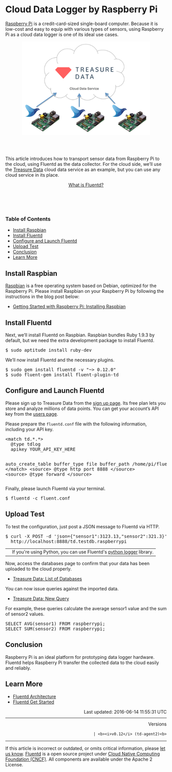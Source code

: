 <hgroup>
<h1>Cloud Data Logger by Raspberry Pi</h1>
</hgroup>
<p><a href="http://www.raspberrypi.org/">Raspberry Pi</a> is a credit-card-sized single-board computer. Because it is low-cost and easy to equip with various types of sensors, using Raspberry Pi as a cloud data logger is one of its ideal use cases.</p>
<center>
<img src="/images/raspberry-pi-cloud-data-logger.png" width="400px"/>
</center>
<p><br/><br/></p>
<p>This article introduces how to transport sensor data from Raspberry Pi to the cloud, using Fluentd as the data collector. For the cloud side, we’ll use the <a href="http://www.fluentd.org/treasuredata">Treasure Data</a> cloud data service as an example, but you can use any cloud service in its place.</p>
<center>
<div class="btn-look" style="width: 300px;">
<a href="/articles/architecture">What is Fluentd?</a>
</div>
</center>
<p><br/>
<br/>
<br/></p>
<a name="install-raspbian"></a>
<section id="table-of-contents"><h3>Table of Contents</h3>
<ul id="toc">
<li class="toc-item"><a href="#install-raspbian">Install Raspbian</a></li>
<li class="toc-item"><a href="#install-fluentd">Install Fluentd</a></li>
<li class="toc-item"><a href="#configure-and-launch-fluentd">Configure and Launch Fluentd</a></li>
<li class="toc-item"><a href="#upload-test">Upload Test</a></li>
<li class="toc-item"><a href="#conclusion">Conclusion</a></li>
<li class="toc-item"><a href="#learn-more">Learn More</a></li>
</ul>
</section>
<h2>Install Raspbian</h2>
<p><a href="http://www.raspbian.org/">Raspbian</a> is a free operating system based on Debian, optimized for the Raspberry Pi. Please install Raspbian on your Raspberry Pi by following the instructions in the blog post below:</p>
<ul>
<li><a href="http://www.andrewmunsell.com/blog/getting-started-raspberry-pi-install-raspbian">Getting Started with Raspberry Pi: Installing Raspbian</a></li>
</ul>
<a name="install-fluentd"></a><h2>Install Fluentd</h2>
<p>Next, we’ll install Fluentd on Raspbian. Raspbian bundles Ruby 1.9.3 by default, but we need the extra development package to install Fluentd.</p>
<pre class="CodeRay"><span class="comment">$</span><span class="function"> sudo aptitude install ruby-dev
</span></pre>
<p>We’ll now install Fluentd and the necessary plugins.</p>
<pre class="CodeRay"><span class="comment">$</span><span class="function"> sudo gem install fluentd -v "~&gt; 0.12.0"
</span><span class="comment">$</span><span class="function"> sudo fluent-gem install fluent-plugin-td
</span></pre>
<a name="configure-and-launch-fluentd"></a><h2>Configure and Launch Fluentd</h2>
<p>Please sign up to Treasure Data from the <a href="https://console.treasuredata.com/users/sign_up">sign up page</a>. Its free plan lets you store and analyze millions of data points. You can get your account’s API key from the <a href="https://console.treasuredata.com/users/current">users page</a>.</p>
<p>Please prepare the <code>fluentd.conf</code> file with the following information, including your API key.</p>
<pre class="CodeRay">&lt;match td.*.*&gt;
  @type tdlog
  apikey YOUR_API_KEY_HERE

  auto_create_table
  buffer_type file
  buffer_path /home/pi/fluentd/td
&lt;/match&gt;
&lt;source&gt;
  @type http
  port 8888
&lt;/source&gt;
&lt;source&gt;
  @type forward
&lt;/source&gt;
</pre>
<p>Finally, please launch Fluentd via your terminal.</p>
<pre class="CodeRay"><span class="comment">$</span><span class="function"> fluentd -c fluent.conf
</span></pre>
<a name="upload-test"></a><h2>Upload Test</h2>
<p>To test the configuration, just post a JSON message to Fluentd via HTTP.</p>
<pre class="CodeRay"><span class="comment">$</span><span class="function"> curl -X POST -d 'json={"sensor1":3123.13,"sensor2":321.3}' \
</span><span class="function">  http://localhost:8888/td.testdb.raspberrypi
</span></pre>
<table class="note">
<td class="icon"></td>
<td class="content">If you're using Python, you can use Fluentd's <a href="python">python logger</a> library.</td>
</table>
<p>Now, access the databases page to confirm that your data has been uploaded to the cloud properly.</p>
<ul>
<li><a href="https://console.treasuredata.com/databases">Treasure Data: List of Databases</a></li>
</ul>
<p>You can now issue queries against the imported data.</p>
<ul>
<li><a href="https://console.treasuredata.com/query_forms/new">Treasure Data: New Query</a></li>
</ul>
<p>For example, these queries calculate the average sensor1 value and the sum of sensor2 values.</p>
<pre class="CodeRay"><span class="class">SELECT</span> <span class="predefined">AVG</span>(sensor1) <span class="keyword">FROM</span> raspberrypi;
<span class="class">SELECT</span> <span class="predefined">SUM</span>(sensor2) <span class="keyword">FROM</span> raspberrypi;
</pre>
<a name="conclusion"></a><h2>Conclusion</h2>
<p>Raspberry Pi is an ideal platform for prototyping data logger hardware. Fluentd helps Raspberry Pi transfer the collected data to the cloud easily and reliably.</p>
<a name="learn-more"></a><h2>Learn More</h2>
<ul>
<li><a href="architecture">Fluentd Architecture</a></li>
<li><a href="quickstart">Fluentd Get Started</a></li>
</ul>
<div style="text-align:right">
  Last updated: 2016-06-14 11:55:31 UTC
  </div>
<hr size="1" style="margin-top: 10px; margin-bottom: 10px; color: rgba(0, 0, 0, .15);"/>
<div style="text-align:right">
Versions 
  

  

  
    
    | <b><i>v0.12</i> (td-agent2)<b>
</b></b>
</div>
<hr size="1" style="margin-top: 10px; margin-bottom: 10px; color: rgba(0, 0, 0, .15);"/>
<p>
    If this article is incorrect or outdated, or omits critical information, please <a href="https://github.com/fluent/fluentd-docs/issues?state=open">let us know</a>. <a href="http://www.fluentd.org/">Fluentd</a> is a  open source project under <a href="https://cncf.io/">Cloud Native Computing Foundation (CNCF)</a>. All components are available under the Apache 2 License.
  </p>
